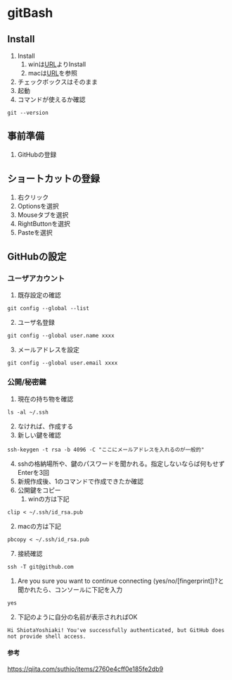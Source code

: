 # gitBash

## Install

1. Install
   1. winは[URL](https://gitforwindows.org/)よりInstall
   2. macは[URL](https://tracpath.com/bootcamp/git-install-to-mac.html#)を参照
2. チェックボックスはそのまま
3. 起動
4. コマンドが使えるか確認

```
git --version
```

## 事前準備
1. GitHubの登録


## ショートカットの登録
1. 右クリック
2. Optionsを選択
3. Mouseタブを選択
4. RightButtonを選択
5. Pasteを選択

## GitHubの設定

### ユーザアカウント
1. 既存設定の確認

```
git config --global --list
```

2. ユーザ名登録

```
git config --global user.name xxxx
```

3. メールアドレスを設定

```
git config --global user.email xxxx
```

### 公開/秘密鍵



1. 現在の持ち物を確認   

```
ls -al ~/.ssh
```

2. なければ、作成する
3. 新しい鍵を確認

```
ssh-keygen -t rsa -b 4096 -C "ここにメールアドレスを入れるのが一般的"
```

4. sshの格納場所や、鍵のパスワードを聞かれる。指定しないならば何もせずEnterを3回
5. 新規作成後、1のコマンドで作成できたか確認
6. 公開鍵をコピー
   1. winの方は下記

```
clip < ~/.ssh/id_rsa.pub
```

   2. macの方は下記
```
pbcopy < ~/.ssh/id_rsa.pub
```

7. 接続確認

```
ssh -T git@github.com
```

   1. Are you sure you want to continue connecting (yes/no/[fingerprint])?と聞かれたら、コンソールに下記を入力

```
yes
```

   2. 下記のように自分の名前が表示されればOK

```
Hi ShiotaYoshiaki! You've successfully authenticated, but GitHub does not provide shell access.
```


#### 参考

https://qiita.com/suthio/items/2760e4cff0e185fe2db9

